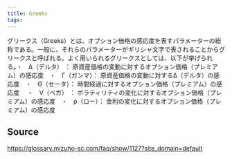 ```yaml
---
title: Greeks
tags: 
---
```


グリークス（Greeks）とは、オプション価格の感応度を表すパラメーターの総称である。一般に、それらのパラメーターがギリシャ文字で表されることからグリークスと呼ばれる。よく用いられるグリークスとしては、以下が挙げられる。・　Δ（デルタ） ：        原資産価格の変動に対するオプション価格（プレミアム）の感応度　・　Γ（ガンマ）：        原資産価格の変動に対するΔ（デルタ）の感応度　・　Θ（セータ）：        時間経過に対するオプション価格（プレミアム）の感応度   　・　V（ベガ） ：        ボラティリティの変化に対するオプション価格（プレミアム）の感応度　・　ρ（ロー）：        金利の変化に対するオプション価格（プレミアム）の感応度           

## Source
https://glossary.mizuho-sc.com/faq/show/1127?site_domain=default